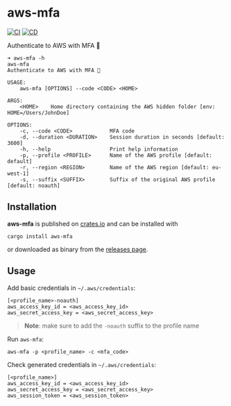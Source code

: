 # aws-mfa

[![CI](https://github.com/jhandguy/aws-mfa/actions/workflows/ci.yaml/badge.svg)](https://github.com/jhandguy/aws-mfa/actions/workflows/ci.yaml)
[![CD](https://github.com/jhandguy/aws-mfa/actions/workflows/cd.yaml/badge.svg)](https://github.com/jhandguy/aws-mfa/actions/workflows/cd.yaml)

Authenticate to AWS with MFA 🔐

```shell
➜ aws-mfa -h
aws-mfa
Authenticate to AWS with MFA 🔐

USAGE:
    aws-mfa [OPTIONS] --code <CODE> <HOME>

ARGS:
    <HOME>    Home directory containing the AWS hidden folder [env: HOME=/Users/JohnDoe]

OPTIONS:
    -c, --code <CODE>            MFA code
    -d, --duration <DURATION>    Session duration in seconds [default: 3600]
    -h, --help                   Print help information
    -p, --profile <PROFILE>      Name of the AWS profile [default: default]
    -r, --region <REGION>        Name of the AWS region [default: eu-west-1]
    -s, --suffix <SUFFIX>        Suffix of the original AWS profile [default: noauth]
```

## Installation

**aws-mfa** is published on [crates.io](https://crates.io/crates/aws-mfa) and can be installed with

```shell
cargo install aws-mfa
```

or downloaded as binary from the [releases page](https://github.com/jhandguy/aws-mfa/releases).

## Usage

Add basic credentials in `~/.aws/credentials`:

```text
[<profile_name>-noauth]
aws_access_key_id = <aws_access_key_id>
aws_secret_access_key = <aws_secret_access_key>
```

> **Note**: make sure to add the `-noauth` suffix to the profile name

Run `aws-mfa`:
```shell
aws-mfa -p <profile_name> -c <mfa_code>
```

Check generated credentials in `~/.aws/credentials`:
```text
[<profile_name>]
aws_access_key_id = <aws_access_key_id>
aws_secret_access_key = <aws_secret_access_key>
aws_session_token = <aws_session_token>
```
